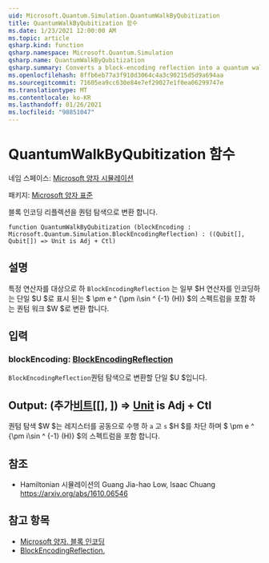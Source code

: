 ```yaml
---
uid: Microsoft.Quantum.Simulation.QuantumWalkByQubitization
title: QuantumWalkByQubitization 함수
ms.date: 1/23/2021 12:00:00 AM
ms.topic: article
qsharp.kind: function
qsharp.namespace: Microsoft.Quantum.Simulation
qsharp.name: QuantumWalkByQubitization
qsharp.summary: Converts a block-encoding reflection into a quantum walk.
ms.openlocfilehash: 8ffb6eb77a3f910d3064c4a3c90215d5d9a694aa
ms.sourcegitcommit: 71605ea9cc630e84e7ef29027e1f0ea06299747e
ms.translationtype: MT
ms.contentlocale: ko-KR
ms.lasthandoff: 01/26/2021
ms.locfileid: "98851047"
---
```

# <a name="quantumwalkbyqubitization-function"></a>QuantumWalkByQubitization 함수

네임 스페이스: [Microsoft 양자 시뮬레이션](xref:Microsoft.Quantum.Simulation)

패키지: [Microsoft 양자 표준](https://nuget.org/packages/Microsoft.Quantum.Standard)


블록 인코딩 리플렉션을 퀀텀 탐색으로 변환 합니다.

```qsharp
function QuantumWalkByQubitization (blockEncoding : Microsoft.Quantum.Simulation.BlockEncodingReflection) : ((Qubit[], Qubit[]) => Unit is Adj + Ctl)
```


## <a name="description"></a>설명

특정 연산자를 대상으로 하 `BlockEncodingReflection` 는 일부 $H 연산자를 인코딩하는 단일 $U $로 표시 된는 $ \pm e ^ {\pm i\sin ^ {-1} (H)} $의 스펙트럼을 포함 하는 퀀텀 워크 $W $로 변환 합니다.

## <a name="input"></a>입력

### <a name="blockencoding--blockencodingreflection"></a>blockEncoding: [BlockEncodingReflection](xref:Microsoft.Quantum.Simulation.BlockEncodingReflection)

`BlockEncodingReflection`퀀텀 탐색으로 변환할 단일 $U $입니다.



## <a name="output--qubitqubit--unit--is-adj--ctl"></a>Output: (추가[비트](xref:microsoft.quantum.lang-ref.qubit)[[], [](xref:microsoft.quantum.lang-ref.qubit)]) => [Unit](xref:microsoft.quantum.lang-ref.unit) is Adj + Ctl

퀀텀 탐색 $W $는 레지스터를 공동으로 수행 하 `a` 고 `s` $H $를 차단 하며 $ \pm e ^ {\pm i\sin ^ {-1} (H)} $의 스펙트럼을 포함 합니다.

## <a name="references"></a>참조

- Hamiltonian 시뮬레이션의 Guang Jia-hao Low, Isaac Chuang https://arxiv.org/abs/1610.06546

## <a name="see-also"></a>참고 항목

- [Microsoft 양자. 블록 인코딩](xref:Microsoft.Quantum.Simulation.BlockEncoding)
- [BlockEncodingReflection.](xref:Microsoft.Quantum.Simulation.BlockEncodingReflection)